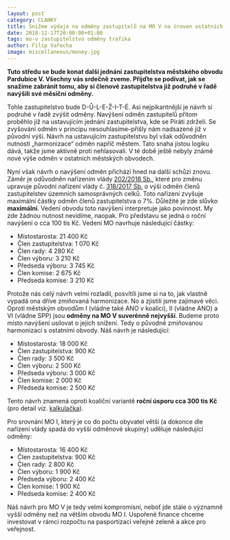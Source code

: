 ```yaml
---
layout: post
category: CLANKY
title: Snižme výdaje na odměny zastupitelů na MO V na úroven ostatních obvodů
date: 2018-12-17T20:00:00+01:00
tags: mo-v zastupitelstvo odměny trafika
author: Filip Vařecha
image: miscellaneous/money.jpg
---
```


**Tuto středu se bude konat další jednání zastupitelstva městského obvodu
Pardubice V. Všechny vás srdečně zveme. Přijďte se podívat, jak se snažíme
zabránit tomu, aby si členové zastupitelstva již podruhé v řadě navýšili své měsíční odměny.**

Tohle zastupitelstvo bude D-Ů-L-E-Ž-I-T-É. Asi nejpikantnější je návrh si podruhé v řadě zvýšit odměny. Navýšení odměn
zastupitelů přitom proběhlo již na ustavujícím jednání zastupitelstva, kde se
Piráti zdrželi. Se zvyšování odměn v principu nesouhlasíme&ndash;přišly nám nadsazené
již v původní výši. Návrh na ustavujícím zastupitelstvu byl však odůvodněn
nutností „harmonizace“ odměn napříč městem. Tato snaha jistou logiku dává, takže
jsme aktivně proti nehlasovali. V té době ještě nebyly známé nové výše odměn v
ostatních městských obvodech.

Nyní však návrh o navýšení odměn přichází hned na další schůzi znovu. Záměr je
odůvodněn nařízením vlády [202/2018 Sb.](https://www.zakonyprolidi.cz/cs/2018-202),
které pro změnu upravuje původní nařízení vlády č.
[318/2017 Sb.](https://www.zakonyprolidi.cz/cs/2017-318) o výši odměn členů
zastupitelstev územních samosprávných celků. Toto nařízení zvyšuje maximální částky odměn členů
zastupitelstva o 7%. Důležité je zde slůvko **maximální**. Vedení obvodu toto
navýšení interpretuje jako povinnost. My zde žádnou nutnost nevidíme, naopak.
Pro představu se jedná o roční navýšení o cca 100 tis Kč. Vedení MO navrhuje
následující částky:

* Místostarosta: 21 400 Kč
* Člen zastupitelstva: 1 070 Kč
* Člen rady: 4 280 Kč
* Člen výboru: 3 210 Kč
* Předseda výboru: 3 745 Kč
* Člen komise: 2 675 Kč
* Předseda komise: 3 210 Kč

Protože nás celý návrh velmi rozladil, posvítili jsme si na to, jak vlastně
vypadá ona dříve zmiňovaná harmonizace. No a zjistili jsme zajímavé věci. Oproti
městským obvodům I (vládne také ANO v koalici), II (vládne ANO) a VI (vládne
SPP) jsou **odměny na MO V suverénně nejvyšší**. Budeme proto místo navýšení
usilovat o jejich snížení. Tedy o původně zmiňovanou harmonizaci s ostatními
obvody. Náš návrh je následující:

* Místostarosta: 18 000 Kč
* Člen zastupitelstva: 900 Kč
* Člen rady: 3 500 Kč
* Člen výboru: 2 500 Kč
* Předseda výboru: 3 000 Kč
* Člen komise: 2 000 Kč
* Předseda komise: 2 500 Kč

Tento návrh znamená oproti koaliční variantě **roční úsporu cca 300 tis Kč** (pro
detail viz. [kalkulačka](https://docs.google.com/spreadsheets/d/1rPpGJNj9da0cifMkw5qwRWbV4OTyweTWoKZHfwtKPGE/edit?usp=sharing)).

Pro srovnání MO I, který je co do počtu obyvatel větší (a dokonce dle nařízení
vlády spadá do vyšší odměnové skupiny) uděluje následující odměny:

* Místostarosta: 16 400 Kč
* Člen zastupitelstva: 900 Kč
* Člen rady: 2 800 Kč
* Člen výboru: 1 900 Kč
* Předseda výboru: 2 400 Kč
* Člen komise: 1 900 Kč
* Předseda komise: 2 400 Kč

Náš návrh pro MO V je tedy velmi kompromisní, neboť jde stále o významně vyšší
odměny než na větším obvodu MO I. Uspořené finance chceme investovat v rámci
rozpočtu na pasportizaci veřejné zeleně a akce pro veřejnost.

